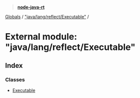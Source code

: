 > **[node-java-rt](../README.md)**

[Globals](../README.md) / ["java/lang/reflect/Executable"](_java_lang_reflect_executable_.md) /

# External module: "java/lang/reflect/Executable"

## Index

### Classes

* [Executable](../classes/_java_lang_reflect_executable_.executable.md)